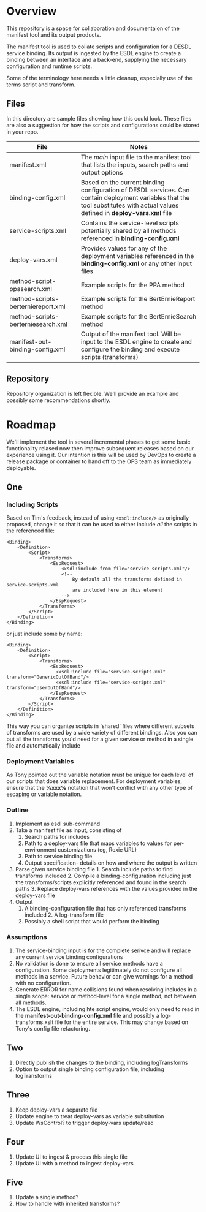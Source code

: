 # Overview

This repository is a space for collaboration and documentaion of the manifest tool and its output products. 

The manifest tool is used to collate scripts and configuration for a DESDL service binding. Its output is ingested by the ESDL engine to create a binding between an interface and a back-end, supplying the necessary configuration and runtime scripts.

Some of the terminology here needs a little cleanup, especially use of the terms script and transform.

## Files

In this directory are sample files showing how this could look. These files are also a suggestion for how the scripts and configurations could be stored in your repo.

| File | Notes |
|--|--|
| manifest.xml | The _main_ input file to the manifest tool that lists the inputs, search paths and output options |
| binding-config.xml | Based on the current binding configuration of DESDL services. Can contain deployment variables that the tool substitutes with actual values defined in **deploy-vars.xml** file|
| service-scripts.xml | Contains the service-level scripts potentially shared by all methods referenced in **binding-config.xml** | 
| deploy-vars.xml | Provides values for any of the deployment variables referenced in the **binding-config.xml** or any other input files |
| method-script-ppasearch.xml | Example scripts for the PPA method |
| method-scripts-berterniereport.xml | Example scripts for the BertErnieReport method |
| method-scripts-berterniesearch.xml | Example scripts for the BertErnieSearch method |
| manifest-out-binding-config.xml | Output of the manifest tool. Will be input to the ESDL engine to create and configure the binding and execute scripts (transforms) |

## Repository

Repository organization is left flexible. We'll provide an example and possibly some recommendations shortly.

# Roadmap

We'll implement the tool in several incremental phases to get some basic functionality relased now then improve subsequent releases based on our experience using it. Our intention is this will be used by DevOps to create a release package or container to hand off to the OPS team as immediately deployable.

## One

### Including Scripts
 
Based on Tim's feedback, instead of using `<xsdl:include/>` as originally proposed, change it so that it can be used to either include _all_ the scripts in the referenced file:

	<Binding>
		<Definition>
			<Script>
				<Transforms>
					<EspRequest>
						<xsdl:include-from file="service-scripts.xml"/>
						<!-- 
							By default all the transforms defined in service-scripts.xml
							are included here in this element
						-->
					</EspRequest>
				</Transforms>
			</Script>
		</Definition>	
	</Binding>

or just include some by name:

	<Binding>
		<Definition>
			<Script>
				<Transforms>
					<EspRequest>
 					  <xsdl:include file="service-scripts.xml" transform="GenericOutOfBand"/>
 					  <xsdl:include file="service-scripts.xml" transform="UserOutOfBand"/>
					</EspRequest>
				</Transforms>
			</Script>
		</Definition>	
	</Binding>

This way you can organize scripts in 'shared' files where different subsets of transforms are used by a wide variety of different bindings. Also you can put all the transforms you'd need for a given service or method in a single file and automatically include 

### Deployment Variables

As Tony pointed out the variable notation must be unique for each level of our scripts that does variable replacement. For deployment variables, ensure that the **%xxx%** notation that won't conflict with any other type of escaping or variable notation. 

### Outline

1. Implement as esdl sub-command
2. Take a manifest file as input, consisting of
    1. Search paths for includes
    2. Path to a deploy-vars file that maps variables to values for per-environment customizations (eg, Roxie URL)
    3. Path to service binding file
    4. Output specification- details on how and where the output is written
3. Parse given service binding file
		1. Search include paths to find transforms included
		2. Compile a binding-configuration including just the transforms/scripts explicitly referenced and found in the search paths
		3. Replace deploy-vars references with the values provided in the deploy-vars file
4. Output
    1. A binding-configuration file that has only referenced transforms included
		2. A log-transform file
    3. Possibly a shell script that would perform the binding

### Assumptions

1. The service-binding input is for the complete serivce and will replace any current service binding configurations
2. No validation is done to ensure all service methods have a configuration. Some deployments legitimately do not configure all methods in a service. Future behavior can give warnings for a method with no configuration.
3. Generate ERROR for name collisions found when resolving includes in a single scope: service or method-level for a single method, not between all methods.
4. The ESDL engine, including hte script engine, would only need to read in the **manifest-out-binding-config.xml** file and possibly a log-transforms.xslt file for the entire service. This may change based on Tony's config file refactoring.

## Two

1. Directly publish the changes to the binding, including logTransforms
2. Option to output single binding configuration file, including logTransforms

## Three

1. Keep deploy-vars a separate file
2. Update engine to treat deploy-vars as variable substitution
3. Update WsControl? to trigger deploy-vars update/read

## Four

1. Update UI to ingest & process this single file
2. Update UI with a method to ingest deploy-vars


## Five

1. Update a single method? 
2. How to handle with inherited transforms?

